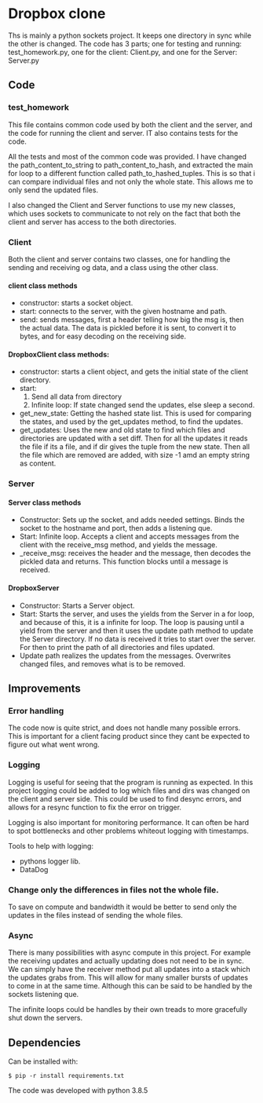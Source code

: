 # Dropbox clone

Ths is mainly a python sockets project. It keeps one directory in sync while the other is changed. The code has 3 parts; one for testing and running: test_homework.py, one for the client: Client.py, and one for the Server: Server.py

## Code

### test_homework

This file contains common code used by both the client and the server, and the code for running the client and server. IT also contains tests for the code.

All the tests and most of the common code was provided. I have changed the path_content_to_string to path_content_to_hash, and extracted the main for loop to a different function called path_to_hashed_tuples. This is so that i can compare individual files and not only the whole state. This allows me to only send the updated files.

I also changed the Client and Server functions to use my new classes, which uses sockets to communicate to not rely on the fact that both the client and server has access to the both directories.


### Client

Both the client and server contains two classes, one for handling the sending and receiving og data, and a class using the other class.

#### client class methods

* constructor: starts a socket object.
* start: connects to the server, with the given hostname and path.
* send: sends messages, first a header telling how big the msg is, then the actual data. The data is pickled before it is sent, to convert it to bytes, and for easy decoding on the receiving side.

#### DropboxClient class methods:

* constructor: starts a client object, and gets the initial state of the client directory.
* start:
  1. Send all data from directory
  2. Infinite loop: If state changed send the updates, else sleep a second.
* get_new_state: Getting the hashed state list. This is used for comparing the states, and used by the get_updates method, to find the updates.
* get_updates: Uses the new and old state to find which files and directories are updated with a set diff. Then for all the updates it reads the file if its a file, and if dir gives the tuple from the new state. Then all the file which are removed are added, with size -1 amd an empty string as content.

### Server

#### Server class methods

* Constructor: Sets up the socket, and adds needed settings. Binds the socket to the hostname and port, then adds a listening que.
* Start: Infinite loop. Accepts a client and accepts messages from the client with the receive_msg method, and yields the message.
* _receive_msg: receives the header and the message, then decodes the pickled data and returns. This function blocks until a message is received.
  

#### DropboxServer

* Constructor: Starts a Server object.
* Start: Starts the server, and uses the yields from the Server in a for loop, and because of this, it is a infinite for loop. The loop is pausing until a yield from the server and then it uses the update path method to update the Server directory. If no data is received it tries to start over the server. For then to print the path of all directories and files updated.
* Update path realizes the updates from the messages. Overwrites changed files, and removes what is to be removed.

## Improvements

### Error handling

The code now is quite strict, and does not handle many possible errors. This is important for a client facing product since they cant be expected to figure out what went wrong.

### Logging

Logging is useful for seeing that the program is running as expected. In this project logging could be added to log which files and dirs was changed on the client and server side. This could be used to find desync errors, and allows for a resync function to fix the error on trigger.

Logging is also important for monitoring performance. It can often be hard to spot bottlenecks and other problems whiteout logging with timestamps.

Tools to help with logging:
  * pythons logger lib.
  * DataDog

### Change only the differences in files not the whole file.

To save on compute and bandwidth it would be better to send only the updates in the files instead of sending the whole files. 

### Async

There is many possibilities with async compute in this project. For example the receiving updates and actually updating does not need to be in sync. We can simply have the receiver method put all updates into a stack which the updates grabs from. This will allow for many smaller bursts of updates to come in at the same time. Although this can be said to be handled by the sockets listening que.

The infinite loops could be handles by their own treads to more gracefully shut down the servers. 


## Dependencies

Can be installed with:

```shell
$ pip -r install requirements.txt
```

The code was developed with python 3.8.5


